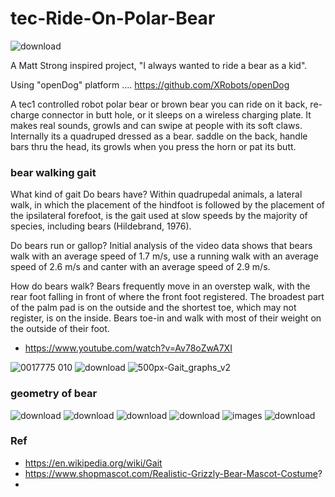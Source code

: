 # tec-Ride-On-Polar-Bear


![download](https://user-images.githubusercontent.com/58069246/175305212-641e95be-2451-443a-b042-448a0a2a69bd.jpg)

A Matt Strong inspired project, "I always wanted to ride a bear as a kid".

Using "openDog" platform  .... https://github.com/XRobots/openDog

A tec1 controlled robot polar bear or brown bear you can ride on it back, re-charge connector in butt hole, or it sleeps on a wireless charging plate. It makes real sounds, growls and can swipe at people with its soft claws. Internally its a quadruped dressed as a bear. saddle on the back, handle bars thru the head, its growls when you press the horn or pat its butt.

### bear walking gait
What kind of gait Do bears have?
Within quadrupedal animals, a lateral walk, in which the placement of the hindfoot is followed by the placement of the ipsilateral forefoot, is the gait used at slow speeds by the majority of species, including bears (Hildebrand, 1976).

Do bears run or gallop?
Initial analysis of the video data shows that bears walk with an average speed of 1.7 m/s, use a running walk with an average speed of 2.6 m/s and canter with an average speed of 2.9 m/s.

How do bears walk?
Bears frequently move in an overstep walk, with the rear foot falling in front of where the front foot registered. The broadest part of the palm pad is on the outside and the shortest toe, which may not register, is on the inside. Bears toe-in and walk with most of their weight on the outside of their foot.

- https://www.youtube.com/watch?v=Av78oZwA7XI

![0017775 010](https://user-images.githubusercontent.com/58069246/176603738-633d58c0-cbba-4f99-a9bf-87bfdf801edf.png)
![download](https://user-images.githubusercontent.com/58069246/176603780-7af42b5a-cfed-4d63-9ab8-2c6d0be07c0d.png)
![500px-Gait_graphs_v2](https://user-images.githubusercontent.com/58069246/176603837-7b493146-8ba2-4f5a-a848-6320a5770b29.png)

### geometry of bear
![download](https://user-images.githubusercontent.com/58069246/176604357-7b9b98fa-b29e-4f79-91fa-74ece6f6b285.jpg)
![download](https://user-images.githubusercontent.com/58069246/176604388-a2873fc8-f459-4a15-9548-3a2a98c681b5.jpg)
![download](https://user-images.githubusercontent.com/58069246/176604464-9d215021-7df4-4470-a0dd-b84f3b08c43d.jpg)
![download](https://user-images.githubusercontent.com/58069246/176604490-669c8369-2ab5-4e71-a225-86e1c60b50fc.jpg)
![images](https://user-images.githubusercontent.com/58069246/176604521-fe5017a7-cb02-4555-9617-72e5278e9fb0.jpg)
![download](https://user-images.githubusercontent.com/58069246/176604607-cccf69b3-8cd4-4426-bf51-6eaf2ba881f3.jpg)









### Ref
- https://en.wikipedia.org/wiki/Gait
- https://www.shopmascot.com/Realistic-Grizzly-Bear-Mascot-Costume?
- 

